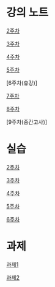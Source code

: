 # 강의 노트

[2주차](https://github.com/qlkdkd/OOP/tree/main/%EA%B0%9D%EC%A7%80/week2)

[3주차](https://github.com/qlkdkd/OOP/tree/main/%EA%B0%9D%EC%A7%80/week3)

[4주차]()

[5주차](https://github.com/qlkdkd/OOP/tree/main/%EA%B0%9D%EC%A7%80/week5)

[6주차(휴강)]

[7주차](https://github.com/qlkdkd/OOP/tree/main/%EA%B0%9D%EC%A7%80/week7)

[8주차](https://github.com/qlkdkd/OOP/tree/main/week8)

[9주차(중간고사)]

# 실습

[2주차]()

[3주차]()

[4주차]()

[5주차]()

[6주차]()

# 과제

[과제1]()

[과제2](https://github.com/qlkdkd/OOP/blob/main/%EA%B0%9D%EC%A7%80/week5/%EC%88%99%EC%A0%9C2.md)
